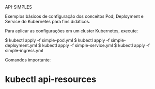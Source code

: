 API-SIMPLES

Exemplos básicos de configuração dos conceitos Pod, Deployment e Service do Kubernetes para fins didáticos.

Para aplicar as configurações em um cluster Kubernetes, execute:

$ kubectl apply -f simple-pod.yml
$ kubectl apply -f simple-deployment.yml
$ kubectl apply -f simple-service.yml
$ kubectl apply -f simple-ingress.yml


Comandos importante:


# kubectl api-resources 